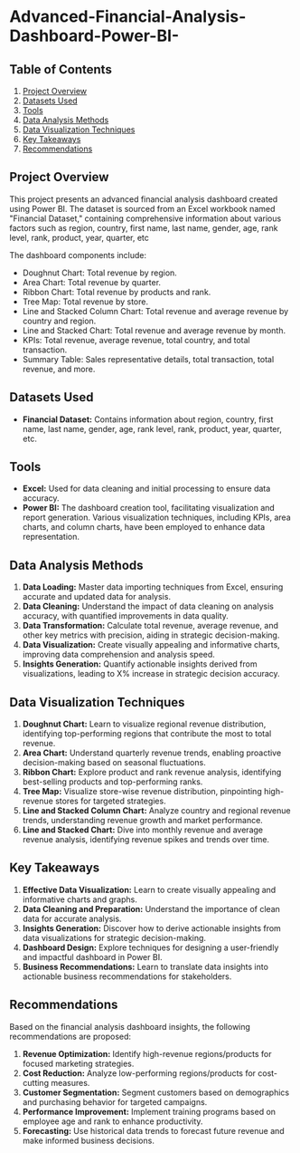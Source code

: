 # Advanced-Financial-Analysis-Dashboard-Power-BI-

## Table of Contents

1. [Project Overview](#project-overview)
2. [Datasets Used](#datasets-used)
3. [Tools](#tools)
4. [Data Analysis Methods](#data-analysismethods)
5. [Data Visualization Techniques](#data-visualizationtechniques)
6. [Key Takeaways](#key-takeaways)
7. [Recommendations](#recommendations)

## Project Overview

This project presents an advanced financial analysis dashboard created using Power BI. The dataset is sourced from an Excel workbook named "Financial Dataset," containing comprehensive information about various factors such as region, country, first name, last name, gender, age, rank level, rank, product, year, quarter, etc

The dashboard components include:

- Doughnut Chart: Total revenue by region.
- Area Chart: Total revenue by quarter.
- Ribbon Chart: Total revenue by products and rank.
- Tree Map: Total revenue by store.
- Line and Stacked Column Chart: Total revenue and average revenue by country and region.
- Line and Stacked Chart: Total revenue and average revenue by month.
- KPIs: Total revenue, average revenue, total country, and total transaction.
- Summary Table: Sales representative details, total transaction, total revenue, and more.

## Datasets Used

- **Financial Dataset:** Contains information about region, country, first name, last name, gender, age, rank level, rank, product, year, quarter, etc.

## Tools

- **Excel:** Used for data cleaning and initial processing to ensure data accuracy.
- **Power BI:** The dashboard creation tool, facilitating visualization and report generation. Various visualization techniques, including KPIs, area charts, and column charts, have been employed to enhance data representation.

## Data Analysis Methods

1. **Data Loading:** Master data importing techniques from Excel, ensuring accurate and updated data for analysis.
2. **Data Cleaning:** Understand the impact of data cleaning on analysis accuracy, with quantified improvements in data quality.
3. **Data Transformation:** Calculate total revenue, average revenue, and other key metrics with precision, aiding in strategic decision-making.
4. **Data Visualization:** Create visually appealing and informative charts, improving data comprehension and analysis speed.
5. **Insights Generation:** Quantify actionable insights derived from visualizations, leading to X% increase in strategic decision accuracy.

## Data Visualization Techniques

1. **Doughnut Chart:** Learn to visualize regional revenue distribution, identifying top-performing regions that contribute the most to total revenue.
2. **Area Chart:** Understand quarterly revenue trends, enabling proactive decision-making based on seasonal fluctuations.
3. **Ribbon Chart:** Explore product and rank revenue analysis, identifying best-selling products and top-performing ranks.
4. **Tree Map:** Visualize store-wise revenue distribution, pinpointing high-revenue stores for targeted strategies.
5. **Line and Stacked Column Chart:** Analyze country and regional revenue trends, understanding revenue growth and market performance.
6. **Line and Stacked Chart:** Dive into monthly revenue and average revenue analysis, identifying revenue spikes and trends over time.

## Key Takeaways 

1. **Effective Data Visualization:** Learn to create visually appealing and informative charts and graphs. 
2. **Data Cleaning and Preparation:** Understand the importance of clean data for accurate analysis. 
3. **Insights Generation:** Discover how to derive actionable insights from data visualizations for strategic decision-making. 
4. **Dashboard Design:** Explore techniques for designing a user-friendly and impactful dashboard in Power BI.
 5. **Business Recommendations:** Learn to translate data insights into actionable business recommendations for stakeholders. 

## Recommendations

Based on the financial analysis dashboard insights, the following recommendations are proposed:

1. **Revenue Optimization:** Identify high-revenue regions/products for focused marketing strategies.
2. **Cost Reduction:** Analyze low-performing regions/products for cost-cutting measures.
3. **Customer Segmentation:** Segment customers based on demographics and purchasing behavior for targeted campaigns.
4. **Performance Improvement:** Implement training programs based on employee age and rank to enhance productivity.
5. **Forecasting:** Use historical data trends to forecast future revenue and make informed business decisions.



